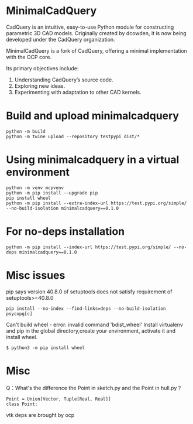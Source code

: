 # MinimalCadQuery

CadQuery is an intuitive, easy-to-use Python module for constructing parametric 3D CAD models. Originally created by dcowden, it is now being developed under the CadQuery organization.

MinimalCadQuery is a fork of CadQuery, offering a minimal implementation with the OCP core.

Its primary objectives include:

1. Understanding CadQuery’s source code.
2. Exploring new ideas.
3. Experimenting with adaptation to other CAD kernels.

# Build and upload minimalcadquery
```
python -m build
python -m twine upload --repository testpypi dist/*
```

# Using minimalcadquery in a virtual environment
```
python -m venv mcpvenv
python -m pip install --upgrade pip
pip install wheel
python -m pip install --extra-index-url https://test.pypi.org/simple/ --no-build-isolation minimalcadquery==0.1.0
```

# For no-deps installation
```
python -m pip install --index-url https://test.pypi.org/simple/ --no-deps minimalcadquery==0.1.0
```

# Misc issues
pip says version 40.8.0 of setuptools does not satisfy requirement of setuptools>=40.8.0
```
pip install --no-index --find-links=deps --no-build-isolation psycopg[c]
```

Can't build wheel - error: invalid command 'bdist_wheel'
Install virtualenv and pip in the global directory,create your environment, activate it and install wheel. 
```
$ python3 -m pip install wheel
```

# Misc
Q：What's the difference the Point in sketch.py and the Point in hull.py？
```
Point = Union[Vector, Tuple[Real, Real]]
class Point:
```
vtk deps are brought by ocp
